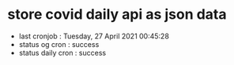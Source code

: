 # store covid daily api as json data

- last cronjob : Tuesday, 27 April 2021 00:45:28
- status og cron : success
- status daily cron : success
      
      